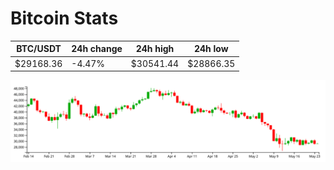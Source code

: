 # Bitcoin Stats

BTC/USDT|24h change|24h high|24h low|
|---|---|---|---|
|$29168.36|-4.47%|$30541.44|$28866.35|

<img src="./chart.svg">
